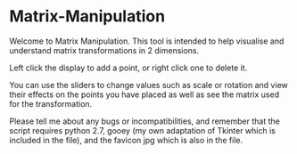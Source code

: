 # Matrix-Manipulation

Welcome to Matrix Manipulation. This tool is intended to help visualise and understand matrix transformations in 2 dimensions. 

Left click the display to add a point, or right click one to delete it.

You can use the sliders to change values such as scale or rotation and view their effects on the points you have placed as well as see the matrix used for the transformation.

Please tell me about any bugs or incompatibilities, and remember that the script requires python 2.7, gooey (my own adaptation of Tkinter which is included in the file), and the favicon jpg which is also in the file.
